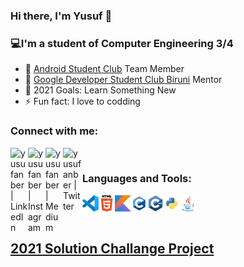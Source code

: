### Hi there, I'm Yusuf 👋

### 💻I'm a student of Computer Engineering 3/4
- 🔭 <a href="https://www.https://www.linkedin.com/company/android-student-club/">Android Student Club</a> Team Member
- 🚀 <a href= "https://www.linkedin.com/company/gdscbiruni">Google Developer Student Club Biruni</a> Mentor
- 🥅 2021 Goals: Learn Something New
- ⚡ Fun fact: I love to codding  

### Connect with me:

[<img align="left" alt="yusufanber | LinkedIn" width="28px" src="https://cdn.jsdelivr.net/npm/simple-icons@v3/icons/linkedin.svg" />][linkedin]
[<img align="left" alt="yusufanber | Instagram" width="28px" src="https://cdn.jsdelivr.net/npm/simple-icons@v3/icons/instagram.svg" />][instagram]
[<img align="left" alt="yusufanber | Medium" width="28px" src="https://camo.githubusercontent.com/29376f655416440e537ff7a795f816af2b45a65ab9c77c6a09812a49c1db5b7c/68747470733a2f2f696d672e69636f6e73382e636f6d2f636f6c6f722f34382f3030303030302f6d656469756d2d6d6f6e6f6772616d2e706e67" />][medium]
[<img align="left" alt="yusufanber | Twitter" width="31px" src="https://camo.githubusercontent.com/7ac32ecf6ae9dfcc123b6bcc2e5549d787fb411c23f9a0a3a7814c985665207f/68747470733a2f2f696d672e69636f6e73382e636f6d2f6f66666963652f34302f3030303030302f747769747465722e706e67" />][twitter]
<br />

### Languages and Tools:
<img align="left" alt="Visual Studio Code" width="26px" src="https://raw.githubusercontent.com/github/explore/80688e429a7d4ef2fca1e82350fe8e3517d3494d/topics/visual-studio-code/visual-studio-code.png" />
<img align="left" alt="HTML5" width="26px" src="https://raw.githubusercontent.com/github/explore/80688e429a7d4ef2fca1e82350fe8e3517d3494d/topics/html/html.png" />
<img align="left" alt="Kotlin" width="26px" src="https://raw.githubusercontent.com/github/explore/80688e429a7d4ef2fca1e82350fe8e3517d3494d/topics/kotlin/kotlin.png" />
<img align="left" alt="C" width="26px" src="https://raw.githubusercontent.com/github/explore/f3e22f0dca2be955676bc70d6214b95b13354ee8/topics/c/c.png" />
<img align="left" alt="C++" width="26px" src="https://raw.githubusercontent.com/github/explore/f3e22f0dca2be955676bc70d6214b95b13354ee8/topics/cpp/cpp.png" />
<img align="left" alt="Python" width="26px" src="https://raw.githubusercontent.com/github/explore/80688e429a7d4ef2fca1e82350fe8e3517d3494d/topics/python/python.png" />
<img align="left" alt="Java" width="26px" src="https://raw.githubusercontent.com/devicons/devicon/master/icons/java/java-original.svg" />

[instagram]:https://www.instagram.com/yusufanber/
[linkedin]:https://www.linkedin.com/in/yusufanber/
[twitter]:https://twitter.com/AnberYusuf
[medium]:https://medium.com/@yusufanber

<br >
<br >

#

<h2 align="left"><a href="https://github.com/ABurakk/Share.io">2021 Solution Challange Project </a></h2>

